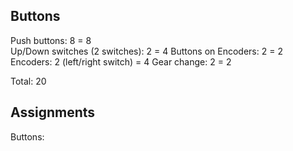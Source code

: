 Buttons
-------
Push buttons: 8                     = 8  
Up/Down switches (2 switches): 2    = 4
Buttons on Encoders: 2              = 2
Encoders: 2 (left/right switch)     = 4
Gear change: 2                      = 2

Total: 20


Assignments
----------

Buttons: 
